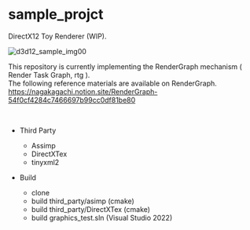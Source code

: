 # sample_projct

DirectX12 Toy Renderer (WIP).

![d3d12_sample_img00](https://github.com/nagakagachi/sample_projct/assets/25050933/a756e23e-f47d-4291-ab49-fed4edb95f81)

This repository is currently implementing the RenderGraph mechanism ( Render Task Graph, rtg ). </br>
The following reference materials are available on RenderGraph. </br>
https://nagakagachi.notion.site/RenderGraph-54f0cf4284c7466697b99cc0df81be80


</br>

- Third Party
  - Assimp
  - DirectXTex
  - tinyxml2
 
- Build
  - clone
  - build third_party/asimp (cmake)
  - build third_party/DirectXTex (cmake)
  - build graphics_test.sln (Visual Studio 2022)
    
